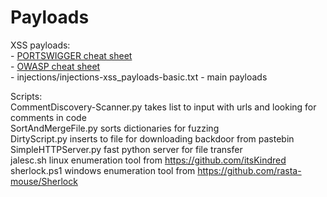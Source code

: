 # Payloads

XSS payloads:<br>
	- <a href="https://portswigger.net/web-security/cross-site-scripting/cheat-sheet">PORTSWIGGER cheat sheet</a><br>
	- <a href="https://www.owasp.org/index.php/XSS_Filter_Evasion_Cheat_Sheet">OWASP cheat sheet</a><br>
	- injections/injections-xss_payloads-basic.txt - main payloads<br>

Scripts:<br>
CommentDiscovery-Scanner.py takes list to input with urls and looking for comments in code<br>
SortAndMergeFile.py sorts dictionaries for fuzzing<br>
DirtyScript.py inserts to file for downloading backdoor from pastebin<br>
SimpleHTTPServer.py fast python server for file transfer<br>
jalesc.sh linux enumeration tool from https://github.com/itsKindred<br>
sherlock.ps1 windows enumeration tool from https://github.com/rasta-mouse/Sherlock<br>

